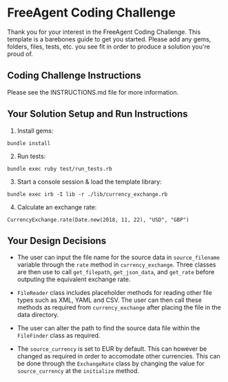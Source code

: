# FreeAgent Coding Challenge

Thank you for your interest in the FreeAgent Coding Challenge.  This template is a barebones guide to get you started.  Please add any gems, folders, files, tests, etc. you see fit in order to produce a solution you're proud of.

## Coding Challenge Instructions

Please see the INSTRUCTIONS.md file for more information.

## Your Solution Setup and Run Instructions

1. Install gems:

```
bundle install
```

2. Run tests:

```
bundle exec ruby test/run_tests.rb
```

3. Start a console session & load the template library:

```
bundle exec irb -I lib -r ./lib/currency_exchange.rb
```

4. Calculate an exchange rate:

```
CurrencyExchange.rate(Date.new(2018, 11, 22), "USD", "GBP")
```

## Your Design Decisions

- The user can input the file name for the source data in `source_filename` variable through the `rate` method in `currency_exchange`. Three classes are then use to call `get_filepath`, `get_json_data`, and `get_rate` before outputing the equivalent exchange rate.

- `FileReader` class includes placeholder methods for reading other file types such as XML, YAML and CSV. The user can then call these methods as required from `currency_exchange` after placing the file in the data directory.

- The user can alter the path to find the source data file within the `FileFinder` class as required.

- The `source_currency` is set to EUR by default. This can however be changed as required in order to accomodate other currencies. This can be done through the `ExchangeRate` class by changing the value for `source_currency` at the `initialize` method.

